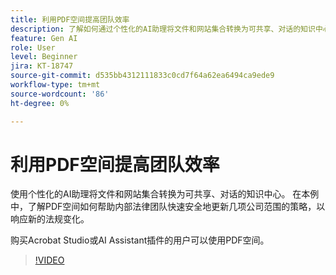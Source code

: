 ```yaml
---
title: 利用PDF空间提高团队效率
description: 了解如何通过个性化的AI助理将文件和网站集合转换为可共享、对话的知识中心
feature: Gen AI
role: User
level: Beginner
jira: KT-18747
source-git-commit: d535bb4312111833c0cd7f64a62ea6494ca9ede9
workflow-type: tm+mt
source-wordcount: '86'
ht-degree: 0%

---
```


# 利用PDF空间提高团队效率

使用个性化的AI助理将文件和网站集合转换为可共享、对话的知识中心。 在本例中，了解PDF空间如何帮助内部法律团队快速安全地更新几项公司范围的策略，以响应新的法规变化。

购买Acrobat Studio或AI Assistant插件的用户可以使用PDF空间。

>[!VIDEO](https://video.tv.adobe.com/v/3475142?quality=12&learn=on&hidetitle=true&captions=chi_hans)
